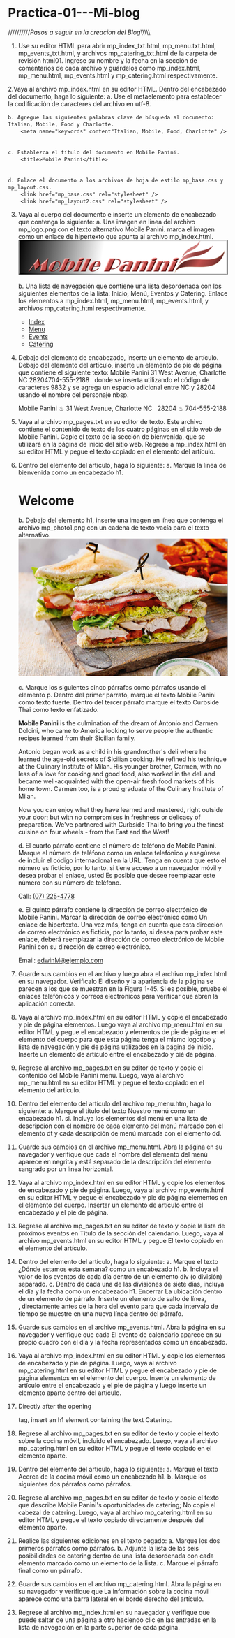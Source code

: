 # Practica-01---Mi-blog
//////////*Pasos a seguir en la creacion del Blog*\\\\\\\\\\

1. Use su editor HTML para abrir mp_index_txt.html, mp_menu.txt.html, mp_events_txt.html,
y archivos mp_catering_txt.html de la carpeta de revisión html01. Ingrese su nombre y la fecha
en la sección de comentarios de cada archivo y guárdelos como mp_index.html, mp_menu.html,
mp_events.html y mp_catering.html respectivamente.

2.Vaya al archivo mp_index.html en su editor HTML. Dentro del encabezado del documento, haga lo siguiente:
	a. Use el metaelemento para establecer la codificación de caracteres del archivo en utf-8.
		<meta charset="utf-8" />

	b. Agregue las siguientes palabras clave de búsqueda al documento: Italian, Mobile, Food y Charlotte.
		<meta name="keywords" content"Italian, Mobile, Food, Charlotte" /> 


	c. Establezca el título del documento en Mobile Panini.
		<title>Mobile Panini</title>


	d. Enlace el documento a los archivos de hoja de estilo mp_base.css y mp_layout.css.
		<link href="mp_base.css" rel="stylesheet" /> 
		<link href="mp_layout2.css" rel="stylesheet" />


3. Vaya al cuerpo del documento e inserte un elemento de encabezado que contenga lo siguiente:
	a. Una imagen en línea del archivo mp_logo.png con el texto alternativo Mobile Panini. marca el
	imagen como un enlace de hipertexto que apunta al archivo mp_index.html.
		<a href="mp_index_txt.html"><img src="mp_logo.png" alt="Mobile Panini" /></a>

	b. Una lista de navegación que contiene una lista desordenada con los siguientes elementos de la lista: Inicio, Menú,
	Eventos y Catering. Enlace los elementos a mp_index.html, mp_menu.html, mp_events.html,
	y archivos mp_catering.html respectivamente.
		<nav>
		<ul>
    		<li><a href="mp_index_txt.html">Index</a></li>
		<li><a href="mp_menu_txt.html">Menu</a></li>
		<li><a href="mp_events.html">Events</a></li>
		<li><a href="mp_catering.html">Catering</a></li>
		</ul>
		</nav>
	
4. Debajo del elemento de encabezado, inserte un elemento de artículo. Debajo del elemento del artículo, inserte un
elemento de pie de página que contiene el siguiente texto:
Mobile Panini 31 West Avenue, Charlotte NC 28204704-555-2188
  donde se inserta utilizando el código de caracteres 9832 y se agrega un espacio adicional entre NC y
28204 usando el nombre del personaje nbsp.
 	<footer>
 	Mobile Panini &#9832; 31 West Avenue, Charlotte NC &nbsp; 28204 &#9832; 704-555-2188
 	</footer>

5. Vaya al archivo mp_pages.txt en su editor de texto. Este archivo contiene el contenido de texto de los cuatro
páginas en el sitio web de Mobile Panini. Copie el texto de la sección de bienvenida, que se utilizará
en la página de inicio del sitio web. Regrese a mp_index.html en su editor HTML y pegue el
texto copiado en el elemento del artículo.


6. Dentro del elemento del artículo, haga lo siguiente:
	a. Marque la línea de bienvenida como un encabezado h1.
		<h1>Welcome</h1>

	b. Debajo del elemento h1, inserte una imagen en línea que contenga el archivo mp_photo1.png con un
	 cadena de texto vacía para el texto alternativo.
		 <img src="mp_photo1.png" alt=" " />
	
	c. Marque los siguientes cinco párrafos como párrafos usando el elemento p. Dentro del primer párrafo,
	 marque el texto Mobile Panini como texto fuerte. Dentro del tercer párrafo marque el texto
	 Curbside Thai como texto enfatizado.
		
	<p><Strong>Mobile Panini</Strong> is the culmination of the dream of
  	Antonio and Carmen Dolcini, who came to America 
  	looking to serve people the authentic recipes learned 
  	from their Sicilian family.</p>

	<p>Antonio began work as a child in his grandmother's 
	deli where he learned the age-old secrets of Sicilian 
	cooking. He refined his technique at the Culinary Institute 
	of Milan. His younger brother, Carmen, with no less of a love for 
	cooking and good food, also worked in the deli and became 
	well-acquainted with the open-air fresh food markets of his 
	home town. Carmen too, is a proud graduate of the Culinary Institute of Milan.</p>

	<p>Now you can enjoy what they have learned and mastered,
	right outside your door; but with no compromises in freshness 
	or delicacy of preparation. We've partnered with Curbside Thai to
	bring you the finest cuisine on four wheels - from the East and the West!</p>


	d. El cuarto párrafo contiene el número de teléfono de Mobile Panini. Marque el número de teléfono como
	 un enlace telefónico y asegúrese de incluir el código internacional en la URL. Tenga en cuenta que esto
	 el número es ficticio, por lo tanto, si tiene acceso a un navegador móvil y desea probar el enlace, usted
	 Es posible que desee reemplazar este número con su número de teléfono.
		<p>Call: <a href="tel: +0983364721">(07) 225-4778</a> </p>

	e. El quinto párrafo contiene la dirección de correo electrónico de Mobile Panini. Marcar la dirección de correo electrónico como
	 Un enlace de hipertexto. Una vez más, tenga en cuenta que esta dirección de correo electrónico es ficticia, por lo tanto, si desea
	 para probar este enlace, deberá reemplazar la dirección de correo electrónico de Mobile Panini con su
	 dirección de correo electrónico.
		<p>Email: <a href="mail:edwinM@ejemplo.com">edwinM@ejemplo.com</a></p>


7. Guarde sus cambios en el archivo y luego abra el archivo mp_index.html en su navegador. Verificalo
El diseño y la apariencia de la página se parecen a los que se muestran en la Figura 1-45. Si es posible, pruebe el
enlaces telefónicos y correos electrónicos para verificar que abren la aplicación correcta.

8. Vaya al archivo mp_index.html en su editor HTML y copie el encabezado y pie de página
elementos. Luego vaya al archivo mp_menu.html en su editor HTML y pegue el encabezado
y elementos de pie de página en el elemento del cuerpo para que esta página tenga el mismo logotipo y
lista de navegación y pie de página utilizados en la página de inicio. Inserte un elemento de artículo entre el
encabezado y pié de página.

9. Regrese al archivo mp_pages.txt en su editor de texto y copie el contenido del Mobile Panini
menú. Luego, vaya al archivo mp_menu.html en su editor HTML y pegue el texto copiado en
el elemento del artículo.

10. Dentro del elemento del artículo del archivo mp_menu.htm, haga lo siguiente:
a. Marque el título del texto Nuestro menú como un encabezado h1.
si. Incluya los elementos del menú en una lista de descripción con el nombre de cada elemento del menú marcado con
el elemento dt y cada descripción de menú marcada con el elemento dd.

11. Guarde sus cambios en el archivo mp_menu.html. Abra la página en su navegador y verifique que cada
el nombre del elemento del menú aparece en negrita y está separado de la descripción del elemento sangrado por un
linea horizontal.

12. Vaya al archivo mp_index.html en su editor HTML y copie los elementos de encabezado y pie de página.
Luego, vaya al archivo mp_events.html en su editor HTML y pegue el encabezado y pie de página
elementos en el elemento del cuerpo. Insertar un elemento de artículo entre el encabezado y el pie de página.

13. Regrese al archivo mp_pages.txt en su editor de texto y copie la lista de próximos eventos en
Título de la sección del calendario. Luego, vaya al archivo mp_events.html en su editor HTML y pegue
El texto copiado en el elemento del artículo.

14. Dentro del elemento del artículo, haga lo siguiente:
	a. Marque el texto ¿Dónde estamos esta semana? como un encabezado h1.
	b. Incluya el valor de los eventos de cada día dentro de un elemento div (o división) separado.
	c. Dentro de cada una de las divisiones de siete días, incluya el día y la fecha como un encabezado h1. Encerrar
	 La ubicación dentro de un elemento de párrafo. Inserte un elemento de salto de línea, <br />, directamente
	 antes de la hora del evento para que cada intervalo de tiempo se muestre en una nueva línea dentro del
	 párrafo.
15. Guarde sus cambios en el archivo mp_events.html. Abra la página en su navegador y verifique que cada
El evento de calendario aparece en su propio cuadro con el día y la fecha representados como un encabezado.

16. Vaya al archivo mp_index.html en su editor HTML y copie los elementos de encabezado y pie de página.
Luego, vaya al archivo mp_catering.html en su editor HTML y pegue el encabezado y pie de página
elementos en el elemento del cuerpo. Inserte un elemento de artículo entre el encabezado y el pie de página y
luego inserte un elemento aparte dentro del artículo.

17. Directly after the opening <article> tag, insert an h1 element containing the text Catering.


18. Regrese al archivo mp_pages.txt en su editor de texto y copie el texto sobre la cocina móvil,
incluido el encabezado. Luego, vaya al archivo mp_catering.html en su editor HTML y pegue el
texto copiado en el elemento aparte.

19. Dentro del elemento del artículo, haga lo siguiente:
	a. Marque el texto Acerca de la cocina móvil como un encabezado h1.
	b. Marque los siguientes dos párrafos como párrafos.

20. Regrese al archivo mp_pages.txt en su editor de texto y copie el texto que describe Mobile Panini's
oportunidades de catering; No copie el cabezal de catering. Luego, vaya al archivo mp_catering.html en
su editor HTML y pegue el texto copiado directamente después del elemento aparte.

21. Realice las siguientes ediciones en el texto pegado:
	a. Marque los dos primeros párrafos como párrafos.
	b. Adjunte la lista de las seis posibilidades de catering dentro de una lista desordenada con cada elemento marcado
	 como un elemento de la lista.
	c. Marque el párrafo final como un párrafo.

22. Guarde sus cambios en el archivo mp_catering.html. Abra la página en su navegador y verifique que
La información sobre la cocina móvil aparece como una barra lateral en el borde derecho del artículo.

23. Regrese al archivo mp_index.html en su navegador y verifique que puede saltar de una página a
otro haciendo clic en las entradas en la lista de navegación en la parte superior de cada página.
 


